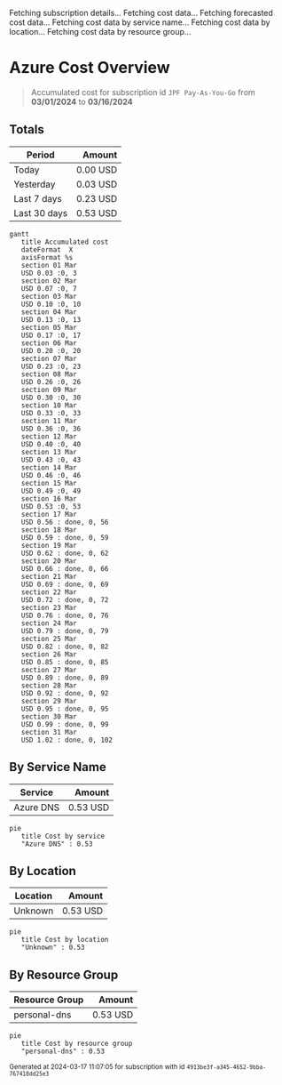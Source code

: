 Fetching subscription details...
Fetching cost data...
Fetching forecasted cost data...
Fetching cost data by service name...
Fetching cost data by location...
Fetching cost data by resource group...
# Azure Cost Overview

> Accumulated cost for subscription id `JPF Pay-As-You-Go` from **03/01/2024** to **03/16/2024**

## Totals

|Period|Amount|
|---|---:|
|Today|0.00 USD|
|Yesterday|0.03 USD|
|Last 7 days|0.23 USD|
|Last 30 days|0.53 USD|

```mermaid
gantt
   title Accumulated cost
   dateFormat  X
   axisFormat %s
   section 01 Mar
   USD 0.03 :0, 3
   section 02 Mar
   USD 0.07 :0, 7
   section 03 Mar
   USD 0.10 :0, 10
   section 04 Mar
   USD 0.13 :0, 13
   section 05 Mar
   USD 0.17 :0, 17
   section 06 Mar
   USD 0.20 :0, 20
   section 07 Mar
   USD 0.23 :0, 23
   section 08 Mar
   USD 0.26 :0, 26
   section 09 Mar
   USD 0.30 :0, 30
   section 10 Mar
   USD 0.33 :0, 33
   section 11 Mar
   USD 0.36 :0, 36
   section 12 Mar
   USD 0.40 :0, 40
   section 13 Mar
   USD 0.43 :0, 43
   section 14 Mar
   USD 0.46 :0, 46
   section 15 Mar
   USD 0.49 :0, 49
   section 16 Mar
   USD 0.53 :0, 53
   section 17 Mar
   USD 0.56 : done, 0, 56
   section 18 Mar
   USD 0.59 : done, 0, 59
   section 19 Mar
   USD 0.62 : done, 0, 62
   section 20 Mar
   USD 0.66 : done, 0, 66
   section 21 Mar
   USD 0.69 : done, 0, 69
   section 22 Mar
   USD 0.72 : done, 0, 72
   section 23 Mar
   USD 0.76 : done, 0, 76
   section 24 Mar
   USD 0.79 : done, 0, 79
   section 25 Mar
   USD 0.82 : done, 0, 82
   section 26 Mar
   USD 0.85 : done, 0, 85
   section 27 Mar
   USD 0.89 : done, 0, 89
   section 28 Mar
   USD 0.92 : done, 0, 92
   section 29 Mar
   USD 0.95 : done, 0, 95
   section 30 Mar
   USD 0.99 : done, 0, 99
   section 31 Mar
   USD 1.02 : done, 0, 102
```

## By Service Name

|Service|Amount|
|---|---:|
|Azure DNS|0.53 USD|

```mermaid
pie
   title Cost by service
   "Azure DNS" : 0.53
```

## By Location

|Location|Amount|
|---|---:|
|Unknown|0.53 USD|

```mermaid
pie
   title Cost by location
   "Unknown" : 0.53
```

## By Resource Group

|Resource Group|Amount|
|---|---:|
|personal-dns|0.53 USD|

```mermaid
pie
   title Cost by resource group
   "personal-dns" : 0.53
```

<sup>Generated at 2024-03-17 11:07:05 for subscription with id `4913be3f-a345-4652-9bba-767418dd25e3`</sup>
